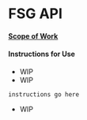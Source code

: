# FSG API

#### [Scope of Work](./SOW.md)
#### Instructions for Use

- WIP
- WIP
```
instructions go here
```
- WIP
